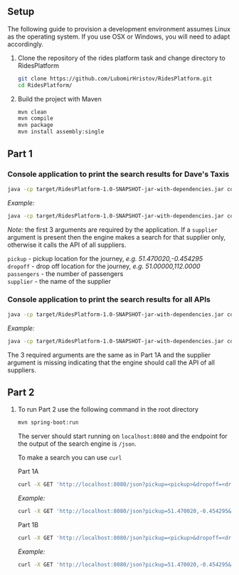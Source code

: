 Setup
-

The following guide to provision a development environment assumes Linux as the operating system. 
If you use OSX or Windows, you will need to adapt accordingly.


1. Clone the repository of the rides platform task and change directory to RidesPlatform

    ```bash
    git clone https://github.com/LubomirHristov/RidesPlatform.git
    cd RidesPlatform/
    ```

2. Build the project with Maven

    ```bash
    mvn clean
    mvn compile
    mvn package
    mvn install assembly:single
    ```
    
Part 1
-

### Console application to print the search results for Dave's Taxis

```bash
java -cp target/RidesPlatform-1.0-SNAPSHOT-jar-with-dependencies.jar console.ConsoleSearchEngine <pickup> <dropoff> <passengers> <supplier>
```
*Example:*
```bash
java -cp target/RidesPlatform-1.0-SNAPSHOT-jar-with-dependencies.jar console.ConsoleSearchEngine 51.470020,-0.454295 51.00000,112.0000 4 dave
```

*Note:* the first 3 arguments are required by the application. 
If a `supplier` argument is present then the engine makes a search for that supplier only, 
otherwise it calls the API of all suppliers.

`pickup` - pickup location for the journey, *e.g. 51.470020,-0.454295*  
`dropoff` - drop off location for the journey, *e.g. 51.00000,112.0000*  
`passengers` - the number of passengers  
`supplier` - the name of the supplier
    
### Console application to print the search results for all APIs

```bash
java -cp target/RidesPlatform-1.0-SNAPSHOT-jar-with-dependencies.jar console.ConsoleSearchEngine <pickup> <dropoff> <passengers>
```

*Example:*

```bash
java -cp target/RidesPlatform-1.0-SNAPSHOT-jar-with-dependencies.jar console.ConsoleSearchEngine 51.470020,-0.454295 51.00000,112.0000 4
```

The 3 required arguments are the same as in Part 1A and the supplier argument is missing indicating that the engine 
should call the API of all suppliers.
    
    
Part 2
-

1. To run Part 2 use the following command in the root directory

    ```bash
    mvn spring-boot:run
    ```
    
    The server should start running on `localhost:8080` and the endpoint for the output of the search engine is `/json`.
    
    To make a search you can use `curl`
    
    Part 1A
    ```bash
    curl -X GET 'http://localhost:8080/json?pickup=<pickup>&dropoff=<dropoff>&passengers=<passengers>&supplier=<supplier>'
    ``` 
    
    *Example:* 
    ```bash
    curl -X GET 'http://localhost:8080/json?pickup=51.470020,-0.454295&dropoff=51.00000,112.0000&passengers=4&supplier=dave'
    ```
    
    Part 1B
    ```bash
    curl -X GET 'http://localhost:8080/json?pickup=<pickup>&dropoff=<dropoff>&passengers=<passengers>'
    ```
    
    *Example:* 
    ```bash
    curl -X GET 'http://localhost:8080/json?pickup=51.470020,-0.454295&dropoff=51.00000,112.0000&passengers=4'
    ```
    